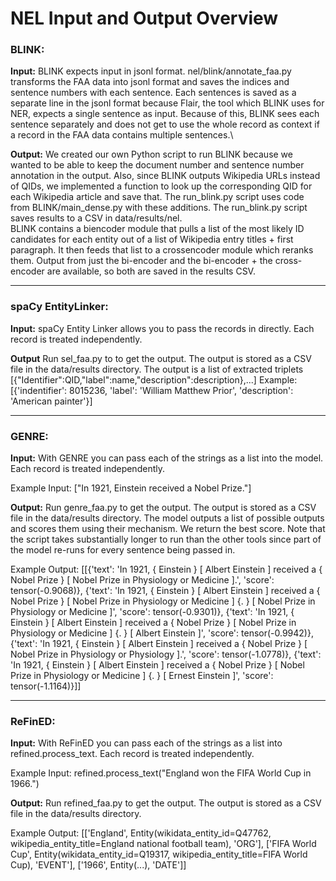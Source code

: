 # NEL Input and Output Overview

### BLINK:

**Input:** BLINK expects input in jsonl format. nel/blink/annotate_faa.py transforms the FAA data into jsonl format and saves the indices and sentence numbers with each sentence. Each sentences is saved as a separate line in the jsonl format because Flair, the tool which BLINK uses for NER, expects a single sentence as input. Because of this, BLINK sees each sentence separately and does not get to use the whole record as context if a record in the FAA data contains multiple sentences.\

**Output:** We created our own Python script to run BLINK because we wanted to be able to keep the document number and sentence number annotation in the output. Also, since BLINK outputs Wikipedia URLs instead of QIDs, we implemented a function to look up the corresponding QID for each Wikipedia article and save that. The run_blink.py script uses code from BLINK/main_dense.py with these additions. The run_blink.py script saves results to a CSV in data/results/nel.\
BLINK contains a biencoder module that pulls a list of the most likely ID candidates for each entity out of a list of Wikipedia entry titles + first paragraph. It then feeds that list to a crossencoder module which reranks them. Output from just the bi-encoder and the bi-encoder + the cross-encoder are available, so both are saved in the results CSV.

---

### spaCy EntityLinker:

**Input:** spaCy Entity Linker allows you to pass the records in directly. Each record is treated independently.

**Output**  Run sel_faa.py to to get the output. The output is stored as a CSV file in the data/results directory. 
The output is a list of extracted triplets [{"Identifier":QID,"label":name,"description":description},...]
Example: [{'indentifier': 8015236, 'label': 'William Matthew Prior', 'description': 'American painter'}]
 
---

### GENRE:

**Input:** With GENRE you can pass each of the strings as a list into the model. Each record is treated independently.

Example Input: ["In 1921, Einstein received a Nobel Prize."]

**Output:**  Run genre_faa.py to get the output. The output is stored as a CSV file in the data/results directory. 
The model outputs a list of possible outputs and scores them using their mechanism. We return the best score. Note that the script takes substantially longer to run than the other tools since part of the model re-runs for every sentence being passed in.

Example Output: [[{'text': 'In 1921, { Einstein } [ Albert Einstein ] received a { Nobel Prize } [ Nobel Prize in Physiology or Medicine ].', 'score': tensor(-0.9068)}, {'text': 'In 1921, { Einstein } [ Albert Einstein ] received a { Nobel Prize } [ Nobel Prize in Physiology or Medicine ] {. } [ Nobel Prize in Physiology or Medicine ]', 'score': tensor(-0.9301)}, {'text': 'In 1921, { Einstein } [ Albert Einstein ] received a { Nobel Prize } [ Nobel Prize in Physiology or Medicine ] {. } [ Albert Einstein ]', 'score': tensor(-0.9942)}, {'text': 'In 1921, { Einstein } [ Albert Einstein ] received a { Nobel Prize } [ Nobel Prize in Physiology or Physiology ].', 'score': tensor(-1.0778)}, {'text': 'In 1921, { Einstein } [ Albert Einstein ] received a { Nobel Prize } [ Nobel Prize in Physiology or Medicine ] {. } [ Ernest Einstein ]', 'score': tensor(-1.1164)}]]

---

### ReFinED:

**Input:** With ReFinED you can pass each of the strings as a list into refined.process_text. Each record is treated independently.

Example Input: refined.process_text("England won the FIFA World Cup in 1966.")

**Output:**  Run refined_faa.py to get the output. The output is stored as a CSV file in the data/results directory. 

Example Output: [['England', Entity(wikidata_entity_id=Q47762, wikipedia_entity_title=England national football team), 'ORG'], ['FIFA World Cup', Entity(wikidata_entity_id=Q19317, wikipedia_entity_title=FIFA World Cup), 'EVENT'], ['1966', Entity(...), 'DATE']]
